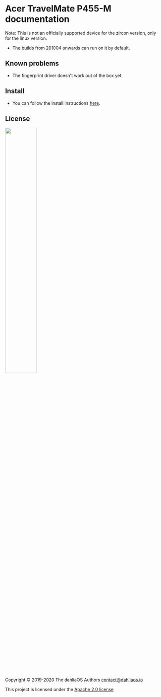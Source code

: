 # Acer TravelMate P455-M documentation

Note: This is not an officially supported device for the zircon version, only for the linux version.

- The builds from 201004 onwards can run on it by default.

## Known problems

- The fingerprint driver doesn't work out of the box yet.

## Install

- You can follow the install instructions [here](../../run%20dahliaOS/x86_64-efi.md). 

## License

<p align="left">
  <img width="45%" src="https://github.com/dahlia-os/brand/blob/master/Logo%20SVGs/dahliaOS%20logo%20with%20text%20(drop%20shadow).svg"
</p>

Copyright © 2019-2020 The dahliaOS Authors contact@dahliaos.io

This project is licensed under the [Apache 2.0 license](../../LICENSE)
